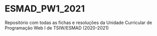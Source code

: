 # ESMAD_PW1_2021
Repositório com todas as fichas e resoluções da Unidade Curricular de Programação Web I de TSIW/ESMAD (2020-2021)